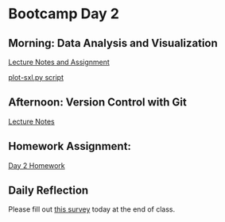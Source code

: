 # Bootcamp Day 2

## Morning: Data Analysis and Visualization

[Lecture Notes and Assignment](../lectures/analyzing_and_visualizing_data)


[plot-sxl.py script](plot-sxl.md)

## Afternoon: Version Control with Git

[Lecture Notes](../lectures/version-control-with-git/index.md)

## Homework Assignment: 

[Day 2 Homework](../assignments/bootcamp/version-control-with-git)

## Daily Reflection

Please fill out [this survey](https://forms.gle/JtFJ9qV6wumP2vPY6) today at the end of class. 
<!--
-->
